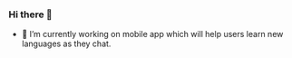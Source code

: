 ### Hi there 👋

- 🔭 I’m currently working on mobile app which will help users learn new languages as they chat.

